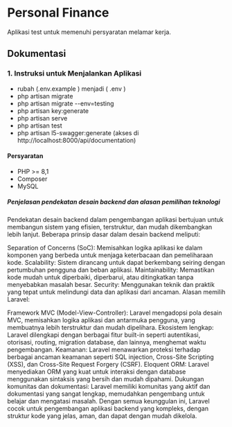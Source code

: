 # Personal Finance

Aplikasi test untuk memenuhi persyaratan melamar kerja.

## Dokumentasi

### 1. Instruksi untuk Menjalankan Aplikasi

-    rubah (.env.example ) menjadi ( .env )
-    php artisan migrate
-    php artisan migrate --env=testing
-    php artisan key:generate
-    php artisan serve
-    php artisan test
-    php artisan l5-swagger:generate (akses di http://localhost:8000/api/documentation)

#### Persyaratan

-   PHP >= 8,1
-   Composer
-   MySQL

##### Penjelasan pendekatan desain backend dan alasan pemilihan teknologi
Pendekatan desain backend dalam pengembangan aplikasi bertujuan untuk membangun sistem yang efisien, terstruktur, dan mudah dikembangkan lebih lanjut. Beberapa prinsip dasar dalam desain backend meliputi:

Separation of Concerns (SoC): Memisahkan logika aplikasi ke dalam komponen yang berbeda untuk menjaga keterbacaan dan pemeliharaan kode.
Scalability: Sistem dirancang untuk dapat berkembang seiring dengan pertumbuhan pengguna dan beban aplikasi.
Maintainability: Memastikan kode mudah untuk diperbaiki, diperbarui, atau ditingkatkan tanpa menyebabkan masalah besar.
Security: Menggunakan teknik dan praktik yang tepat untuk melindungi data dan aplikasi dari ancaman.
Alasan memilih Laravel:

Framework MVC (Model-View-Controller): Laravel mengadopsi pola desain MVC, memisahkan logika aplikasi dan antarmuka pengguna, yang membuatnya lebih terstruktur dan mudah dipelihara.
Ekosistem lengkap: Laravel dilengkapi dengan berbagai fitur built-in seperti autentikasi, otorisasi, routing, migration database, dan lainnya, menghemat waktu pengembangan.
Keamanan: Laravel menawarkan proteksi terhadap berbagai ancaman keamanan seperti SQL injection, Cross-Site Scripting (XSS), dan Cross-Site Request Forgery (CSRF).
Eloquent ORM: Laravel menyediakan ORM yang kuat untuk interaksi dengan database menggunakan sintaksis yang bersih dan mudah dipahami.
Dukungan komunitas dan dokumentasi: Laravel memiliki komunitas yang aktif dan dokumentasi yang sangat lengkap, memudahkan pengembang untuk belajar dan mengatasi masalah.
Dengan semua keunggulan ini, Laravel cocok untuk pengembangan aplikasi backend yang kompleks, dengan struktur kode yang jelas, aman, dan dapat dengan mudah dikelola.


